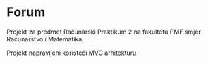 # Forum

Projekt za predmet Računarski Praktikum 2 na fakultetu PMF smjer Računarstvo i Matematika.

Projekt napravljeni koristeći MVC arhitekturu.
